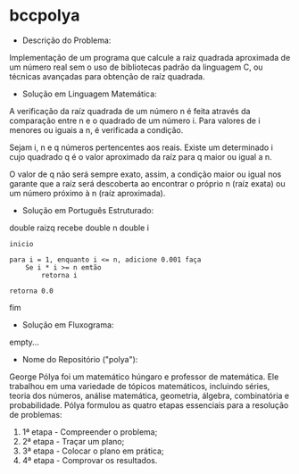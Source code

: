 # bccpolya

* Descrição do Problema:

Implementação de um programa que calcule a raiz quadrada aproximada de um número real sem o uso de bibliotecas padrão da linguagem C, ou técnicas avançadas para obtenção de raíz quadrada.

* Solução em Linguagem Matemática:

A verificação da raíz quadrada de um número n é feita através da comparação entre n e o quadrado de um número i. Para valores de i menores ou iguais a n, é verificada a condição.

Sejam i, n e q números pertencentes aos reais. Existe um determinado i cujo quadrado q é o valor aproximado da raíz para q maior ou igual a n.

O valor de q não será sempre exato, assim, a condição maior ou igual nos garante que a raíz será descoberta ao encontrar o próprio n (raíz exata) ou um número próximo à n (raíz aproximada).

* Solução em Português Estruturado:

double raizq recebe double n
	double i

	inicio
	
	para i = 1, enquanto i <= n, adicione 0.001 faça
		Se i * i >= n emtão
			retorna i

	retorna 0.0

fim

* Solução em Fluxograma:

empty...

* Nome do Repositório ("polya"):

George Pólya foi um matemático húngaro e professor de matemática. Ele trabalhou em uma variedade de tópicos matemáticos, incluindo séries, teoria dos números, análise matemática, geometria, álgebra, combinatória e probabilidade. Pólya formulou as quatro etapas essenciais para a resolução de problemas: 

1) 1ª etapa - Compreender o problema;
2) 2ª etapa - Traçar um plano;
3) 3ª etapa - Colocar o plano em prática;
4) 4ª etapa - Comprovar os resultados.